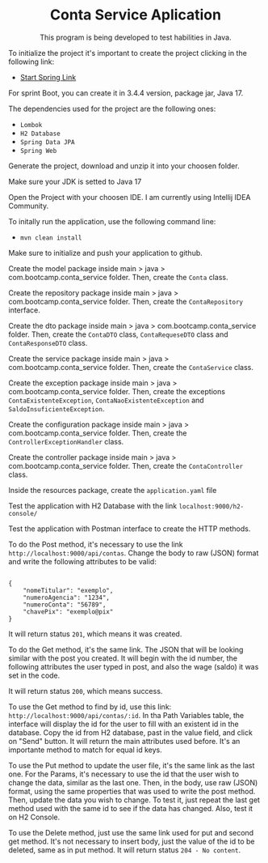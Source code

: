 <h1 align="center">Conta Service Aplication</h1>

<p align="center">This program is being developed to test habilities in Java.</p>

<p>To initialize the project it's important to create the project clicking in the following link:</p>

<ul>
  <li><a href="https://start.spring.io/">Start Spring Link</a></li>
</ul>

<p>For sprint Boot, you can create it in 3.4.4 version, package jar, Java 17.</p>

<p>The dependencies used for the project are the following ones:</p>

<ul>
  <li><code>Lombok</code></li>
  <li><code>H2 Database</code></li>
  <li><code>Spring Data JPA</code></li>
  <li><code>Spring Web</code></li>
</ul>

<p>Generate the project, download and unzip it into your choosen folder.</p>

<p>Make sure your JDK is setted to Java 17</p>

<p>Open the Project with your choosen IDE. I am currently using Intellij IDEA Community.</p>

<p>To initally run the application, use the following command line:</p>

<ul>
  <li><code>mvn clean install</code></li>
</ul>

<p>Make sure to initialize and push your application to github.</p>

<p>Create the model package inside main > java > com.bootcamp.conta_service folder. Then, create the <code>Conta</code> class.</p>

<p>Create the repository package inside main > java > com.bootcamp.conta_service folder. Then, create the <code>ContaRepository</code> interface.</p>

<p>Create the dto package inside main > java > com.bootcamp.conta_service folder. 
  Then, create the <code>ContaDTO</code> class, <code>ContaRequeseDTO</code> class and <code>ContaResponseDTO</code> class.</p>

<p>Create the service package inside main > java > com.bootcamp.conta_service folder. 
  Then, create the <code>ContaService</code> class.</p>

<p>Create the exception package inside main > java > com.bootcamp.conta_service folder. 
  Then, create the exceptions <code>ContaExistenteException</code>, <code>ContaNaoExistenteException</code> and <code>SaldoInsuficienteException</code>.</p>
  
<p>Create the configuration package inside main > java > com.bootcamp.conta_service folder. 
  Then, create the <code>ControllerExceptionHandler</code> class.</p>

<p>Create the controller package inside main > java > com.bootcamp.conta_service folder. 
  Then, create the <code>ContaController</code> class.</p>

<p>Inside the resources package, create the <code>application.yaml</code> file</p>

<p>Test the application with H2 Database with the link <code>localhost:9000/h2-console/</code></p>

<p>Test the application with Postman interface to create the HTTP methods.</p>

<p>To do the Post method, it's necessary to use the link <code>http://localhost:9000/api/contas</code>. Change the body to raw (JSON) format and write the following attributes to be valid:</p>

<code>
{
    "nomeTitular": "exemplo",
    "numeroAgencia": "1234",
    "numeroConta": "56789",
    "chavePix": "exemplo@pix"
}  
</code>

<p>It will return status <code>201</code>, which means it was created.</p>

<p>To do the Get method, it's the same link. The JSON that will be looking similar with the post you created. It will begin with the id number, the following attributes the user typed in post, and also the wage (saldo) it was set in the code.</p>

<p>It will return status <code>200</code>, which means success.</p>

<p>To use the Get method to find by id, use this link: <code>http://localhost:9000/api/contas/:id</code>. 
In tha Path Variables table, the interface will display the id for the user to fill with an existent id in the database. 
Copy the id from H2 database, past in the value field, and click on "Send" button. It will return the main attributes used before. It's an importante method to match for equal id keys. </p>

<p>To use the Put method to update the user file, it's the same link as the last one. For the Params, it's necessary to use the id that the user wish to change the data, similar as the last one. 
Then, in the body, use raw (JSON) format, using the same properties that was used to write the post method. Then, update the data you wish to change. 
To test it, just repeat the last get method used with the same id to see if the data has changed. Also, test it on H2 Console.</p>

<p>To use the Delete method, just use the same link used for put and second get method. It's not necessary to insert body, just the value of the id to be deleted, same as in put method. It will return status <code>204 - No content</code>.</p>
